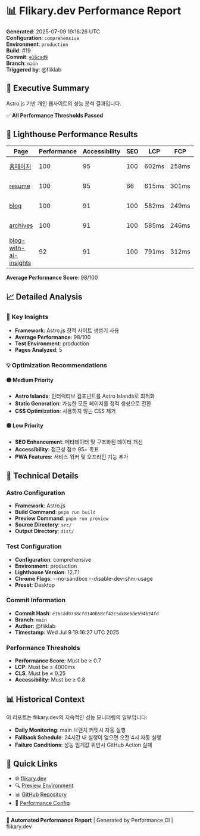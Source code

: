 # 📊 Flikary.dev Performance Report

**Generated**: 2025-07-09 19:16:26 UTC  
**Configuration**: `comprehensive`  
**Environment**: `production`  
**Build**: #19  
**Commit**: [`e16cad9`](https://github.com/fliklab/flikary/commit/e16cad9738cfd140b58cf42c5dc8ebde594b24fd)  
**Branch**: `main`  
**Triggered by**: @fliklab

## 🎯 Executive Summary

Astro.js 기반 개인 웹사이트의 성능 분석 결과입니다.

✅ **All Performance Thresholds Passed**

## 🧪 Lighthouse Performance Results

| Page | Performance | Accessibility | SEO | LCP | FCP | CLS | Status |
|------|-------------|---------------|-----|-----|-----|-----|--------|
| [홈페이지](https://flikary.dev/) | 100 | 95 | 100 | 602ms | 258ms | 0 | 🟢 Excellent |
| [resume](https://flikary.dev/resume) | 100 | 95 | 66 | 615ms | 301ms | 0.03 | 🟢 Excellent |
| [blog](https://flikary.dev/blog) | 100 | 91 | 100 | 582ms | 249ms | 0 | 🟢 Excellent |
| [archives](https://flikary.dev/archives) | 100 | 91 | 100 | 585ms | 246ms | 0 | 🟢 Excellent |
| [blog-with-ai-insights](https://flikary.dev/blog/blog-with-ai-insights) | 92 | 91 | 100 | 791ms | 312ms | 0.17 | 🟢 Excellent |

**Average Performance Score**: 98/100


## 📈 Detailed Analysis

### 🎯 Key Insights

- **Framework**: Astro.js 정적 사이트 생성기 사용
- **Average Performance**: 98/100
- **Test Environment**: production
- **Pages Analyzed**: 5

### 💡 Optimization Recommendations



#### 🟡 Medium Priority
- **Astro Islands**: 인터랙티브 컴포넌트를 Astro Islands로 최적화
- **Static Generation**: 가능한 모든 페이지를 정적 생성으로 전환
- **CSS Optimization**: 사용하지 않는 CSS 제거

#### 🟢 Low Priority
- **SEO Enhancement**: 메타데이터 및 구조화된 데이터 개선
- **Accessibility**: 접근성 점수 95+ 목표
- **PWA Features**: 서비스 워커 및 오프라인 기능 추가

## 🔧 Technical Details

### Astro Configuration
- **Framework**: Astro.js
- **Build Command**: `pnpm run build`
- **Preview Command**: `pnpm run preview`
- **Source Directory**: `src/`
- **Output Directory**: `dist/`

### Test Configuration
- **Configuration**: comprehensive
- **Environment**: production
- **Lighthouse Version**: 12.7.1
- **Chrome Flags**: --no-sandbox --disable-dev-shm-usage
- **Preset**: Desktop

### Commit Information
- **Commit Hash**: `e16cad9738cfd140b58cf42c5dc8ebde594b24fd`
- **Branch**: `main`
- **Author**: @fliklab
- **Timestamp**: Wed Jul  9 19:16:27 UTC 2025

### Performance Thresholds
- **Performance Score**: Must be ≥ 0.7
- **LCP**: Must be ≤ 4000ms
- **CLS**: Must be ≤ 0.25
- **Accessibility**: Must be ≥ 0.8

## 📊 Historical Context

이 리포트는 flikary.dev의 지속적인 성능 모니터링의 일부입니다:

- **Daily Monitoring**: main 브랜치 커밋시 자동 실행
- **Fallback Schedule**: 24시간 내 실행이 없으면 오전 4시 자동 실행
- **Failure Conditions**: 성능 임계값 위반시 GitHub Action 실패

## 🔗 Quick Links

- 🌐 [flikary.dev](https://flikary.dev)
- 🔍 [Preview Environment](https://preview.flikary.dev)
- 📊 [GitHub Repository](https://github.com/fliklab/flikary)
- 🔧 [Performance Config](https://github.com/fliklab/flikary/blob/main/performance-config.json)

---

**🤖 Automated Performance Report** | Generated by Performance CI | flikary.dev
